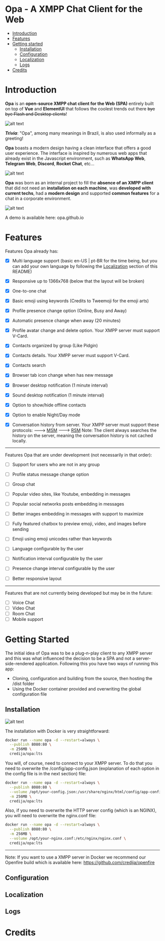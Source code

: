 # Opa - A XMPP Chat Client for the Web

- [Introduction](#introduction)
- [Features](#features)
- [Getting started](#getting-started)
  - [Installation](#installation)
  - [Configuration](#configuration)
  - [Localization](#localization)
  - [Logs](#logs)
- [Credits](#credits)

# Introduction

**Opa** is an **open-source XMPP chat client for the Web (SPA)** entirely built on top of **Vue** and **ElementUI** that follows the coolest trends out there ~~bye bye Flash and Desktop clients~~! 

![alt text](https://i.imgur.com/7bYOo8w.png "Landing Page Opa")

_**Trivia**_: "Opa", among many meanings in Brazil, is also used informally as a greeting!

**Opa** boasts a modern design having a clean interface that offers a good user experience. The interface is inspired by numerous web apps that already exist in the Javascript environment, such as **WhatsApp Web**, **Telegram Web**, **Discord**, **Rocket Chat**, etc...

![alt text](https://i.imgur.com/CMlniuk.png "Opa Chat 1")

**Opa** was born as an internal project to fill the **absence of an XMPP client** that did not need an **installation on each machine**, was **developed with current techs**, had a **modern design** and supported **common features** for a chat in a corporate environment.

![alt text](https://i.imgur.com/Etj88t9.png "Opa Chat 2")

A demo is available here: opa.github.io

# Features

Features Opa already has:
- [x] Multi language support (basic en-US | pt-BR for the time being, but you can add your own language by following the [Localization](#localization) section of this README)
- [x] Responsive up to 1366x768 (below that the layout will be broken)
- [x] One-to-one chat
- [x] Basic emoji using keywords (Credits to Tweemoji for the emoji arts)
- [x] Profile presence change option (Online, Busy and Away)
- [x] Automatic presence change when away (20 minutes)
- [x] Profile avatar change and delete option. Your XMPP server must support V-Card.

- [x] Contacts organized by group (Like Pidgin)
- [x] Contacts details. Your XMPP server must support V-Card.
- [x] Contacts search

- [x] Browser tab icon change when has new message
- [x] Browser desktop notification (1 minute interval)
- [x] Sound desktop notification (1 minute interval)
- [x] Option to show/hide offline contacts
- [x] Option to enable Night/Day mode
- [x] Conversation history from server. Your XMPP server must support these protocols:
  ---> [MSM](https://xmpp.org/extensions/xep-0313.html)
  ---> [RSM](https://xmpp.org/extensions/xep-0059.html)
  Note: The client always searches the history on the server, meaning the conversation history is not cached locally.

___

Features Opa that are under development (not necessarily in that order):
- [ ] Support for users who are not in any group
- [ ] Profile status message change option
- [ ] Group chat

- [ ] Popular video sites, like Youtube, embedding in messages
- [ ] Popular social networks posts embedding in messages
- [ ] Better images embedding in messages with support to maximize
- [ ] Fully featured chatbox to preview emoji, video, and images before sending
- [ ] Emoji using emoji unicodes rather than keywords

- [ ] Language configurable by the user
- [ ] Notification interval configurable by the user
- [ ] Presence change interval configurable by the user
- [ ] Better responsive layout

___

Features that are not currently being developed but may be in the future:
- [ ] Voice Chat
- [ ] Video Chat
- [ ] Room Chat
- [ ] Mobile support

# Getting Started

The initial idea of Opa was to be a plug-n-play client to any XMPP server and this was what influenced the decision to be a SPA and not a server-side-rendered application. 
Following this you have two ways of running this app:
- Cloning, configuration and building from the source, then hosting the /dist folder
- Using the Docker container provided and overwriting the global configuration file

## Installation
![alt text](https://www.docker.com/sites/default/files/social/docker_twitter_share_new.png "Docker Logo")

The installation with Docker is very straightforward:
```bash
docker run --name opa -d --restart=always \
  --publish 8080:80 \
  -m 256MB \
  credija/opa:lts
```

You will, of course, need to connect to your XMPP server. To do that you need to overwrite the /config/app-config.json (explanation of each option in the config file is in the next section) file:
```bash
docker run --name opa -d --restart=always \
  --publish 8080:80 \
  --volume /opt/your-config.json:/usr/share/nginx/html/config/app-config.json \
  -m 256MB \
  credija/opa:lts
```

Also, if you need to overwrite the HTTP server config (which is an NGINX), you will need to overwrite the nginx.conf file:
```bash
docker run --name opa -d --restart=always \
  --publish 8080:80 \
  -m 256MB \
  --volume /opt/your-nginx.conf:/etc/nginx/nginx.conf \
  credija/opa:lts
```
___
Note: If you want to use a XMPP server in Docker we recommend our Openfire build which is available here: https://github.com/credija/openfire

## Configuration

## Localization

## Logs

# Credits

